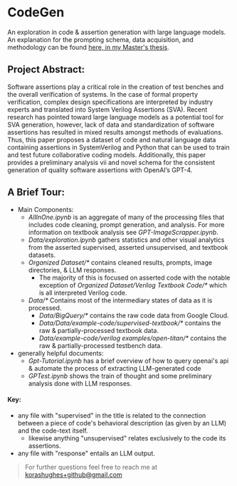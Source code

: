 # CodeGen
An exploration in code & assertion generation with large language models. An explanation for the prompting schema, data acquisition, and methodology can be found [here, in my Master's thesis](https://www.proquest.com/docview/3059107595?sourcetype=Dissertations%20&%20Theses).

## Project Abstract:
Software assertions play a critical role in the creation of test benches and the overall verification of systems. In the case of formal property verification, complex design specifications are interpreted by industry experts and translated into System Verilog Assertions (SVA). Recent research has pointed toward large language models as a potential tool for SVA generation, however, lack of data and standardization of software assertions has resulted in mixed results amongst methods of evaluations. Thus, this paper proposes a dataset of code and natural language data containing assertions in SystemVerilog and Python that can be used to train and test future collaborative coding models. Additionally, this paper provides a preliminary analysis
vii and novel schema for the consistent generation of quality software assertions with
OpenAI’s GPT-4.

## A Brief Tour:
- Main Components:
  - <em>AllInOne.ipynb</em> is an aggregate of many of the processing files that includes code cleaning, prompt generation, and analysis. For more information on textbook analysis see <em>GPT-ImageScrapper.ipynb</em>.
  - <em>Data/exploration.ipynb</em> gathers statistics and other visual analytics from the asserted supervised, asserted unsupervised, and textbook datasets.
  - <em>Organized Dataset/*</em> contains cleaned results, prompts, image directories, & LLM responses.
    - The majority of this is focused on asserted code with the notable exception of <em>Organized Dataset/Verilog Textbook Code/*</em> which is all interpreted Verilog code.
  - <em>Data/*</em> Contains most of the intermediary states of data as it is processed.
    - <em>Data/BigQuery/*</em> contains the raw code data from Google Cloud.
    - <em>Data/Data/example-code/supervised-textbook/*</em> contains the raw & partially-processed textbook data.
    - <em>Data/example-code/verilog examples/open-titan/*</em> contains the raw & partially-processed testbench data.
- generally helpful documents:
  - <em>Gpt-Tutorial.ipynb</em> has a brief overview of how to query openai's api & automate the process of extracting LLM-generated code
  - <em>GPTest.ipynb</em> shows the train of thought and some preliminary analysis done with LLM responses.

#### Key:
- any file with "supervised" in the title is related to the connection between a piece of code's behavioral description (as given by an LLM) and the code-text itself.
  - likewise anything "unsupervised" relates exclusively to the code its assertions.
- any file with "response" entails an LLM output.

> For further questions feel free to reach me at [korashughes+github@gmail.com](malito:korashughes+github@gmail.com)
